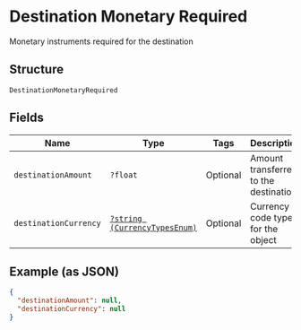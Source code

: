
# Destination Monetary Required

Monetary instruments required for the destination

## Structure

`DestinationMonetaryRequired`

## Fields

| Name | Type | Tags | Description | Getter | Setter |
|  --- | --- | --- | --- | --- | --- |
| `destinationAmount` | `?float` | Optional | Amount transferred to the destination | getDestinationAmount(): ?float | setDestinationAmount(?float destinationAmount): void |
| `destinationCurrency` | [`?string (CurrencyTypesEnum)`](../../doc/models/currency-types-enum.md) | Optional | Currency code type for the object | getDestinationCurrency(): ?string | setDestinationCurrency(?string destinationCurrency): void |

## Example (as JSON)

```json
{
  "destinationAmount": null,
  "destinationCurrency": null
}
```

